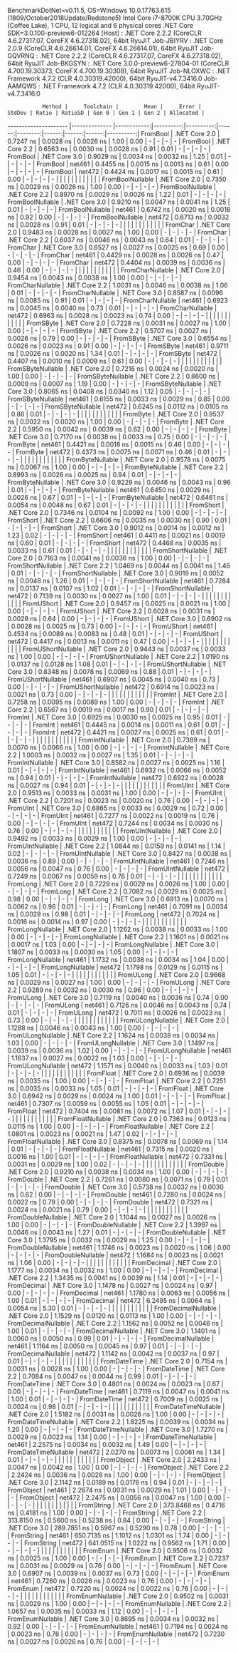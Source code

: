 
BenchmarkDotNet=v0.11.5, OS=Windows 10.0.17763.615 (1809/October2018Update/Redstone5)
Intel Core i7-8700K CPU 3.70GHz (Coffee Lake), 1 CPU, 12 logical and 6 physical cores
.NET Core SDK=3.0.100-preview6-012264
  [Host]     : .NET Core 2.2.2 (CoreCLR 4.6.27317.07, CoreFX 4.6.27318.02), 64bit RyuJIT
  Job-JBIYRV : .NET Core 2.0.9 (CoreCLR 4.6.26614.01, CoreFX 4.6.26614.01), 64bit RyuJIT
  Job-GQVRNQ : .NET Core 2.2.2 (CoreCLR 4.6.27317.07, CoreFX 4.6.27318.02), 64bit RyuJIT
  Job-BKGSYN : .NET Core 3.0.0-preview6-27804-01 (CoreCLR 4.700.19.30373, CoreFX 4.700.19.30308), 64bit RyuJIT
  Job-NLOXWC : .NET Framework 4.7.2 (CLR 4.0.30319.42000), 64bit RyuJIT-v4.7.3416.0
  Job-AAMQWS : .NET Framework 4.7.2 (CLR 4.0.30319.42000), 64bit RyuJIT-v4.7.3416.0


               Method |     Toolchain |        Mean |     Error |    StdDev | Ratio | RatioSD | Gen 0 | Gen 1 | Gen 2 | Allocated |
--------------------- |-------------- |------------:|----------:|----------:|------:|--------:|------:|------:|------:|----------:|
             FromBool | .NET Core 2.0 |   0.7247 ns | 0.0028 ns | 0.0026 ns |  1.00 |    0.00 |     - |     - |     - |         - |
             FromBool | .NET Core 2.2 |   0.6563 ns | 0.0030 ns | 0.0028 ns |  0.91 |    0.01 |     - |     - |     - |         - |
             FromBool | .NET Core 3.0 |   0.9029 ns | 0.0034 ns | 0.0032 ns |  1.25 |    0.01 |     - |     - |     - |         - |
             FromBool |        net461 |   0.4455 ns | 0.0015 ns | 0.0013 ns |  0.61 |    0.00 |     - |     - |     - |         - |
             FromBool |        net472 |   0.4424 ns | 0.0017 ns | 0.0015 ns |  0.61 |    0.00 |     - |     - |     - |         - |
                      |               |             |           |           |       |         |       |       |       |           |
     FromBoolNullable | .NET Core 2.0 |   0.7350 ns | 0.0029 ns | 0.0026 ns |  1.00 |    0.00 |     - |     - |     - |         - |
     FromBoolNullable | .NET Core 2.2 |   0.8970 ns | 0.0029 ns | 0.0026 ns |  1.22 |    0.01 |     - |     - |     - |         - |
     FromBoolNullable | .NET Core 3.0 |   0.9210 ns | 0.0047 ns | 0.0041 ns |  1.25 |    0.01 |     - |     - |     - |         - |
     FromBoolNullable |        net461 |   0.6742 ns | 0.0020 ns | 0.0018 ns |  0.92 |    0.00 |     - |     - |     - |         - |
     FromBoolNullable |        net472 |   0.6713 ns | 0.0032 ns | 0.0028 ns |  0.91 |    0.01 |     - |     - |     - |         - |
                      |               |             |           |           |       |         |       |       |       |           |
             FromChar | .NET Core 2.0 |   0.9483 ns | 0.0028 ns | 0.0027 ns |  1.00 |    0.00 |     - |     - |     - |         - |
             FromChar | .NET Core 2.2 |   0.6037 ns | 0.0046 ns | 0.0043 ns |  0.64 |    0.01 |     - |     - |     - |         - |
             FromChar | .NET Core 3.0 |   0.6527 ns | 0.0027 ns | 0.0025 ns |  0.69 |    0.00 |     - |     - |     - |         - |
             FromChar |        net461 |   0.4429 ns | 0.0028 ns | 0.0026 ns |  0.47 |    0.00 |     - |     - |     - |         - |
             FromChar |        net472 |   0.4404 ns | 0.0039 ns | 0.0036 ns |  0.46 |    0.00 |     - |     - |     - |         - |
                      |               |             |           |           |       |         |       |       |       |           |
     FromCharNullable | .NET Core 2.0 |   0.9454 ns | 0.0043 ns | 0.0038 ns |  1.00 |    0.00 |     - |     - |     - |         - |
     FromCharNullable | .NET Core 2.2 |   1.0031 ns | 0.0046 ns | 0.0038 ns |  1.06 |    0.01 |     - |     - |     - |         - |
     FromCharNullable | .NET Core 3.0 |   0.8587 ns | 0.0096 ns | 0.0085 ns |  0.91 |    0.01 |     - |     - |     - |         - |
     FromCharNullable |        net461 |   0.6923 ns | 0.0045 ns | 0.0040 ns |  0.73 |    0.01 |     - |     - |     - |         - |
     FromCharNullable |        net472 |   0.6963 ns | 0.0028 ns | 0.0023 ns |  0.74 |    0.00 |     - |     - |     - |         - |
                      |               |             |           |           |       |         |       |       |       |           |
            FromSByte | .NET Core 2.0 |   0.7228 ns | 0.0031 ns | 0.0027 ns |  1.00 |    0.00 |     - |     - |     - |         - |
            FromSByte | .NET Core 2.2 |   0.5707 ns | 0.0027 ns | 0.0026 ns |  0.79 |    0.00 |     - |     - |     - |         - |
            FromSByte | .NET Core 3.0 |   0.6554 ns | 0.0026 ns | 0.0023 ns |  0.91 |    0.00 |     - |     - |     - |         - |
            FromSByte |        net461 |   0.9711 ns | 0.0026 ns | 0.0020 ns |  1.34 |    0.01 |     - |     - |     - |         - |
            FromSByte |        net472 |   0.4407 ns | 0.0010 ns | 0.0009 ns |  0.61 |    0.00 |     - |     - |     - |         - |
                      |               |             |           |           |       |         |       |       |       |           |
    FromSByteNullable | .NET Core 2.0 |   0.7216 ns | 0.0024 ns | 0.0020 ns |  1.00 |    0.00 |     - |     - |     - |         - |
    FromSByteNullable | .NET Core 2.2 |   0.8600 ns | 0.0009 ns | 0.0007 ns |  1.19 |    0.00 |     - |     - |     - |         - |
    FromSByteNullable | .NET Core 3.0 |   0.8065 ns | 0.0408 ns | 0.0340 ns |  1.12 |    0.05 |     - |     - |     - |         - |
    FromSByteNullable |        net461 |   0.6155 ns | 0.0033 ns | 0.0029 ns |  0.85 |    0.00 |     - |     - |     - |         - |
    FromSByteNullable |        net472 |   0.6245 ns | 0.0112 ns | 0.0105 ns |  0.86 |    0.01 |     - |     - |     - |         - |
                      |               |             |           |           |       |         |       |       |       |           |
             FromByte | .NET Core 2.0 |   0.9537 ns | 0.0022 ns | 0.0020 ns |  1.00 |    0.00 |     - |     - |     - |         - |
             FromByte | .NET Core 2.2 |   0.5950 ns | 0.0042 ns | 0.0039 ns |  0.62 |    0.00 |     - |     - |     - |         - |
             FromByte | .NET Core 3.0 |   0.7170 ns | 0.0038 ns | 0.0033 ns |  0.75 |    0.00 |     - |     - |     - |         - |
             FromByte |        net461 |   0.4421 ns | 0.0018 ns | 0.0015 ns |  0.46 |    0.00 |     - |     - |     - |         - |
             FromByte |        net472 |   0.4373 ns | 0.0075 ns | 0.0071 ns |  0.46 |    0.01 |     - |     - |     - |         - |
                      |               |             |           |           |       |         |       |       |       |           |
     FromByteNullable | .NET Core 2.0 |   0.9578 ns | 0.0075 ns | 0.0067 ns |  1.00 |    0.00 |     - |     - |     - |         - |
     FromByteNullable | .NET Core 2.2 |   0.8993 ns | 0.0026 ns | 0.0025 ns |  0.94 |    0.01 |     - |     - |     - |         - |
     FromByteNullable | .NET Core 3.0 |   0.9229 ns | 0.0046 ns | 0.0043 ns |  0.96 |    0.01 |     - |     - |     - |         - |
     FromByteNullable |        net461 |   0.6450 ns | 0.0029 ns | 0.0026 ns |  0.67 |    0.01 |     - |     - |     - |         - |
     FromByteNullable |        net472 |   0.6461 ns | 0.0054 ns | 0.0048 ns |  0.67 |    0.01 |     - |     - |     - |         - |
                      |               |             |           |           |       |         |       |       |       |           |
            FromShort | .NET Core 2.0 |   0.7346 ns | 0.0104 ns | 0.0092 ns |  1.00 |    0.00 |     - |     - |     - |         - |
            FromShort | .NET Core 2.2 |   0.6606 ns | 0.0035 ns | 0.0030 ns |  0.90 |    0.01 |     - |     - |     - |         - |
            FromShort | .NET Core 3.0 |   0.9012 ns | 0.0014 ns | 0.0012 ns |  1.23 |    0.02 |     - |     - |     - |         - |
            FromShort |        net461 |   0.4411 ns | 0.0021 ns | 0.0019 ns |  0.60 |    0.01 |     - |     - |     - |         - |
            FromShort |        net472 |   0.4468 ns | 0.0035 ns | 0.0033 ns |  0.61 |    0.01 |     - |     - |     - |         - |
                      |               |             |           |           |       |         |       |       |       |           |
    FromShortNullable | .NET Core 2.0 |   0.7163 ns | 0.0041 ns | 0.0036 ns |  1.00 |    0.00 |     - |     - |     - |         - |
    FromShortNullable | .NET Core 2.2 |   1.0469 ns | 0.0044 ns | 0.0041 ns |  1.46 |    0.01 |     - |     - |     - |         - |
    FromShortNullable | .NET Core 3.0 |   0.9019 ns | 0.0052 ns | 0.0048 ns |  1.26 |    0.01 |     - |     - |     - |         - |
    FromShortNullable |        net461 |   0.7284 ns | 0.0137 ns | 0.0107 ns |  1.02 |    0.01 |     - |     - |     - |         - |
    FromShortNullable |        net472 |   0.7139 ns | 0.0030 ns | 0.0027 ns |  1.00 |    0.01 |     - |     - |     - |         - |
                      |               |             |           |           |       |         |       |       |       |           |
           FromUShort | .NET Core 2.0 |   0.9457 ns | 0.0025 ns | 0.0021 ns |  1.00 |    0.00 |     - |     - |     - |         - |
           FromUShort | .NET Core 2.2 |   0.6028 ns | 0.0031 ns | 0.0029 ns |  0.64 |    0.00 |     - |     - |     - |         - |
           FromUShort | .NET Core 3.0 |   0.6902 ns | 0.0028 ns | 0.0025 ns |  0.73 |    0.00 |     - |     - |     - |         - |
           FromUShort |        net461 |   0.4534 ns | 0.0089 ns | 0.0083 ns |  0.48 |    0.01 |     - |     - |     - |         - |
           FromUShort |        net472 |   0.4417 ns | 0.0013 ns | 0.0011 ns |  0.47 |    0.00 |     - |     - |     - |         - |
                      |               |             |           |           |       |         |       |       |       |           |
   FromUShortNullable | .NET Core 2.0 |   0.9443 ns | 0.0037 ns | 0.0033 ns |  1.00 |    0.00 |     - |     - |     - |         - |
   FromUShortNullable | .NET Core 2.2 |   1.0190 ns | 0.0137 ns | 0.0128 ns |  1.08 |    0.01 |     - |     - |     - |         - |
   FromUShortNullable | .NET Core 3.0 |   0.8348 ns | 0.0078 ns | 0.0069 ns |  0.88 |    0.01 |     - |     - |     - |         - |
   FromUShortNullable |        net461 |   0.6907 ns | 0.0045 ns | 0.0040 ns |  0.73 |    0.00 |     - |     - |     - |         - |
   FromUShortNullable |        net472 |   0.6914 ns | 0.0023 ns | 0.0021 ns |  0.73 |    0.00 |     - |     - |     - |         - |
                      |               |             |           |           |       |         |       |       |       |           |
              FromInt | .NET Core 2.0 |   0.7258 ns | 0.0095 ns | 0.0089 ns |  1.00 |    0.00 |     - |     - |     - |         - |
              FromInt | .NET Core 2.2 |   0.6567 ns | 0.0019 ns | 0.0017 ns |  0.90 |    0.01 |     - |     - |     - |         - |
              FromInt | .NET Core 3.0 |   0.6925 ns | 0.0030 ns | 0.0025 ns |  0.95 |    0.01 |     - |     - |     - |         - |
              FromInt |        net461 |   0.4445 ns | 0.0014 ns | 0.0011 ns |  0.61 |    0.01 |     - |     - |     - |         - |
              FromInt |        net472 |   0.4421 ns | 0.0027 ns | 0.0025 ns |  0.61 |    0.01 |     - |     - |     - |         - |
                      |               |             |           |           |       |         |       |       |       |           |
      FromIntNullable | .NET Core 2.0 |   0.7389 ns | 0.0070 ns | 0.0066 ns |  1.00 |    0.00 |     - |     - |     - |         - |
      FromIntNullable | .NET Core 2.2 |   1.0003 ns | 0.0032 ns | 0.0027 ns |  1.35 |    0.01 |     - |     - |     - |         - |
      FromIntNullable | .NET Core 3.0 |   0.8582 ns | 0.0027 ns | 0.0025 ns |  1.16 |    0.01 |     - |     - |     - |         - |
      FromIntNullable |        net461 |   0.6932 ns | 0.0066 ns | 0.0052 ns |  0.94 |    0.01 |     - |     - |     - |         - |
      FromIntNullable |        net472 |   0.6922 ns | 0.0028 ns | 0.0027 ns |  0.94 |    0.01 |     - |     - |     - |         - |
                      |               |             |           |           |       |         |       |       |       |           |
             FromUInt | .NET Core 2.0 |   0.9513 ns | 0.0033 ns | 0.0031 ns |  1.00 |    0.00 |     - |     - |     - |         - |
             FromUInt | .NET Core 2.2 |   0.7201 ns | 0.0023 ns | 0.0020 ns |  0.76 |    0.00 |     - |     - |     - |         - |
             FromUInt | .NET Core 3.0 |   0.6865 ns | 0.0033 ns | 0.0029 ns |  0.72 |    0.00 |     - |     - |     - |         - |
             FromUInt |        net461 |   0.7277 ns | 0.0022 ns | 0.0019 ns |  0.76 |    0.00 |     - |     - |     - |         - |
             FromUInt |        net472 |   0.7244 ns | 0.0034 ns | 0.0030 ns |  0.76 |    0.00 |     - |     - |     - |         - |
                      |               |             |           |           |       |         |       |       |       |           |
     FromUIntNullable | .NET Core 2.0 |   0.9492 ns | 0.0033 ns | 0.0029 ns |  1.00 |    0.00 |     - |     - |     - |         - |
     FromUIntNullable | .NET Core 2.2 |   1.0844 ns | 0.0159 ns | 0.0141 ns |  1.14 |    0.02 |     - |     - |     - |         - |
     FromUIntNullable | .NET Core 3.0 |   0.8427 ns | 0.0038 ns | 0.0036 ns |  0.89 |    0.00 |     - |     - |     - |         - |
     FromUIntNullable |        net461 |   0.7246 ns | 0.0056 ns | 0.0047 ns |  0.76 |    0.00 |     - |     - |     - |         - |
     FromUIntNullable |        net472 |   0.7249 ns | 0.0067 ns | 0.0059 ns |  0.76 |    0.01 |     - |     - |     - |         - |
                      |               |             |           |           |       |         |       |       |       |           |
             FromLong | .NET Core 2.0 |   0.7229 ns | 0.0029 ns | 0.0026 ns |  1.00 |    0.00 |     - |     - |     - |         - |
             FromLong | .NET Core 2.2 |   0.7082 ns | 0.0029 ns | 0.0025 ns |  0.98 |    0.00 |     - |     - |     - |         - |
             FromLong | .NET Core 3.0 |   0.6913 ns | 0.0070 ns | 0.0062 ns |  0.96 |    0.01 |     - |     - |     - |         - |
             FromLong |        net461 |   0.7091 ns | 0.0034 ns | 0.0029 ns |  0.98 |    0.01 |     - |     - |     - |         - |
             FromLong |        net472 |   0.7024 ns | 0.0016 ns | 0.0014 ns |  0.97 |    0.00 |     - |     - |     - |         - |
                      |               |             |           |           |       |         |       |       |       |           |
     FromLongNullable | .NET Core 2.0 |   1.1262 ns | 0.0038 ns | 0.0033 ns |  1.00 |    0.00 |     - |     - |     - |         - |
     FromLongNullable | .NET Core 2.2 |   1.1601 ns | 0.0021 ns | 0.0017 ns |  1.03 |    0.00 |     - |     - |     - |         - |
     FromLongNullable | .NET Core 3.0 |   1.1807 ns | 0.0033 ns | 0.0030 ns |  1.05 |    0.00 |     - |     - |     - |         - |
     FromLongNullable |        net461 |   1.1732 ns | 0.0038 ns | 0.0034 ns |  1.04 |    0.00 |     - |     - |     - |         - |
     FromLongNullable |        net472 |   1.1798 ns | 0.0129 ns | 0.0115 ns |  1.05 |    0.01 |     - |     - |     - |         - |
                      |               |             |           |           |       |         |       |       |       |           |
            FromULong | .NET Core 2.0 |   0.9668 ns | 0.0029 ns | 0.0027 ns |  1.00 |    0.00 |     - |     - |     - |         - |
            FromULong | .NET Core 2.2 |   0.9289 ns | 0.0032 ns | 0.0030 ns |  0.96 |    0.00 |     - |     - |     - |         - |
            FromULong | .NET Core 3.0 |   0.7119 ns | 0.0040 ns | 0.0036 ns |  0.74 |    0.00 |     - |     - |     - |         - |
            FromULong |        net461 |   0.7126 ns | 0.0046 ns | 0.0043 ns |  0.74 |    0.01 |     - |     - |     - |         - |
            FromULong |        net472 |   0.7011 ns | 0.0026 ns | 0.0023 ns |  0.73 |    0.00 |     - |     - |     - |         - |
                      |               |             |           |           |       |         |       |       |       |           |
    FromULongNullable | .NET Core 2.0 |   1.1288 ns | 0.0046 ns | 0.0043 ns |  1.00 |    0.00 |     - |     - |     - |         - |
    FromULongNullable | .NET Core 2.2 |   1.1624 ns | 0.0038 ns | 0.0034 ns |  1.03 |    0.00 |     - |     - |     - |         - |
    FromULongNullable | .NET Core 3.0 |   1.1497 ns | 0.0039 ns | 0.0036 ns |  1.02 |    0.00 |     - |     - |     - |         - |
    FromULongNullable |        net461 |   1.1637 ns | 0.0027 ns | 0.0022 ns |  1.03 |    0.00 |     - |     - |     - |         - |
    FromULongNullable |        net472 |   1.1571 ns | 0.0040 ns | 0.0033 ns |  1.03 |    0.01 |     - |     - |     - |         - |
                      |               |             |           |           |       |         |       |       |       |           |
            FromFloat | .NET Core 2.0 |   0.6936 ns | 0.0039 ns | 0.0035 ns |  1.00 |    0.00 |     - |     - |     - |         - |
            FromFloat | .NET Core 2.2 |   0.7251 ns | 0.0035 ns | 0.0033 ns |  1.05 |    0.01 |     - |     - |     - |         - |
            FromFloat | .NET Core 3.0 |   0.6942 ns | 0.0029 ns | 0.0024 ns |  1.00 |    0.01 |     - |     - |     - |         - |
            FromFloat |        net461 |   0.7307 ns | 0.0059 ns | 0.0055 ns |  1.05 |    0.01 |     - |     - |     - |         - |
            FromFloat |        net472 |   0.7404 ns | 0.0081 ns | 0.0072 ns |  1.07 |    0.01 |     - |     - |     - |         - |
                      |               |             |           |           |       |         |       |       |       |           |
    FromFloatNullable | .NET Core 2.0 |   0.7363 ns | 0.0123 ns | 0.0115 ns |  1.00 |    0.00 |     - |     - |     - |         - |
    FromFloatNullable | .NET Core 2.2 |   1.0801 ns | 0.0023 ns | 0.0021 ns |  1.47 |    0.02 |     - |     - |     - |         - |
    FromFloatNullable | .NET Core 3.0 |   0.8375 ns | 0.0078 ns | 0.0069 ns |  1.14 |    0.01 |     - |     - |     - |         - |
    FromFloatNullable |        net461 |   0.7315 ns | 0.0020 ns | 0.0016 ns |  1.00 |    0.01 |     - |     - |     - |         - |
    FromFloatNullable |        net472 |   0.7331 ns | 0.0031 ns | 0.0029 ns |  1.00 |    0.02 |     - |     - |     - |         - |
                      |               |             |           |           |       |         |       |       |       |           |
           FromDouble | .NET Core 2.0 |   0.9210 ns | 0.0038 ns | 0.0034 ns |  1.00 |    0.00 |     - |     - |     - |         - |
           FromDouble | .NET Core 2.2 |   0.7261 ns | 0.0080 ns | 0.0071 ns |  0.79 |    0.01 |     - |     - |     - |         - |
           FromDouble | .NET Core 3.0 |   0.5738 ns | 0.0032 ns | 0.0030 ns |  0.62 |    0.00 |     - |     - |     - |         - |
           FromDouble |        net461 |   0.7280 ns | 0.0024 ns | 0.0022 ns |  0.79 |    0.00 |     - |     - |     - |         - |
           FromDouble |        net472 |   0.7321 ns | 0.0024 ns | 0.0021 ns |  0.79 |    0.00 |     - |     - |     - |         - |
                      |               |             |           |           |       |         |       |       |       |           |
   FromDoubleNullable | .NET Core 2.0 |   1.1044 ns | 0.0027 ns | 0.0026 ns |  1.00 |    0.00 |     - |     - |     - |         - |
   FromDoubleNullable | .NET Core 2.2 |   1.3997 ns | 0.0046 ns | 0.0043 ns |  1.27 |    0.01 |     - |     - |     - |         - |
   FromDoubleNullable | .NET Core 3.0 |   1.3795 ns | 0.0032 ns | 0.0029 ns |  1.25 |    0.00 |     - |     - |     - |         - |
   FromDoubleNullable |        net461 |   1.1746 ns | 0.0023 ns | 0.0020 ns |  1.06 |    0.00 |     - |     - |     - |         - |
   FromDoubleNullable |        net472 |   1.1684 ns | 0.0023 ns | 0.0021 ns |  1.06 |    0.00 |     - |     - |     - |         - |
                      |               |             |           |           |       |         |       |       |       |           |
          FromDecimal | .NET Core 2.0 |   1.1777 ns | 0.0034 ns | 0.0032 ns |  1.00 |    0.00 |     - |     - |     - |         - |
          FromDecimal | .NET Core 2.2 |   1.3435 ns | 0.0041 ns | 0.0039 ns |  1.14 |    0.01 |     - |     - |     - |         - |
          FromDecimal | .NET Core 3.0 |   1.1478 ns | 0.0027 ns | 0.0024 ns |  0.97 |    0.00 |     - |     - |     - |         - |
          FromDecimal |        net461 |   1.1780 ns | 0.0063 ns | 0.0056 ns |  1.00 |    0.01 |     - |     - |     - |         - |
          FromDecimal |        net472 |   6.2495 ns | 0.0064 ns | 0.0054 ns |  5.30 |    0.01 |     - |     - |     - |         - |
                      |               |             |           |           |       |         |       |       |       |           |
  FromDecimalNullable | .NET Core 2.0 |   1.1529 ns | 0.0120 ns | 0.0113 ns |  1.00 |    0.00 |     - |     - |     - |         - |
  FromDecimalNullable | .NET Core 2.2 |   1.1562 ns | 0.0052 ns | 0.0046 ns |  1.00 |    0.01 |     - |     - |     - |         - |
  FromDecimalNullable | .NET Core 3.0 |   1.1401 ns | 0.0060 ns | 0.0050 ns |  0.99 |    0.01 |     - |     - |     - |         - |
  FromDecimalNullable |        net461 |   1.1164 ns | 0.0050 ns | 0.0045 ns |  0.97 |    0.01 |     - |     - |     - |         - |
  FromDecimalNullable |        net472 |   1.1142 ns | 0.0042 ns | 0.0037 ns |  0.97 |    0.01 |     - |     - |     - |         - |
                      |               |             |           |           |       |         |       |       |       |           |
         FromDateTime | .NET Core 2.0 |   0.7154 ns | 0.0031 ns | 0.0028 ns |  1.00 |    0.00 |     - |     - |     - |         - |
         FromDateTime | .NET Core 2.2 |   0.7084 ns | 0.0047 ns | 0.0044 ns |  0.99 |    0.01 |     - |     - |     - |         - |
         FromDateTime | .NET Core 3.0 |   0.4801 ns | 0.0024 ns | 0.0023 ns |  0.67 |    0.00 |     - |     - |     - |         - |
         FromDateTime |        net461 |   0.7119 ns | 0.0047 ns | 0.0041 ns |  1.00 |    0.01 |     - |     - |     - |         - |
         FromDateTime |        net472 |   0.7009 ns | 0.0025 ns | 0.0024 ns |  0.98 |    0.01 |     - |     - |     - |         - |
                      |               |             |           |           |       |         |       |       |       |           |
 FromDateTimeNullable | .NET Core 2.0 |   1.5182 ns | 0.0031 ns | 0.0026 ns |  1.00 |    0.00 |     - |     - |     - |         - |
 FromDateTimeNullable | .NET Core 2.2 |   1.8225 ns | 0.0039 ns | 0.0034 ns |  1.20 |    0.00 |     - |     - |     - |         - |
 FromDateTimeNullable | .NET Core 3.0 |   1.7270 ns | 0.0029 ns | 0.0023 ns |  1.14 |    0.00 |     - |     - |     - |         - |
 FromDateTimeNullable |        net461 |   2.2575 ns | 0.0034 ns | 0.0032 ns |  1.49 |    0.00 |     - |     - |     - |         - |
 FromDateTimeNullable |        net472 |   2.0270 ns | 0.0073 ns | 0.0061 ns |  1.34 |    0.01 |     - |     - |     - |         - |
                      |               |             |           |           |       |         |       |       |       |           |
           FromObject | .NET Core 2.0 |   2.2433 ns | 0.0047 ns | 0.0042 ns |  1.00 |    0.00 |     - |     - |     - |         - |
           FromObject | .NET Core 2.2 |   2.2424 ns | 0.0036 ns | 0.0028 ns |  1.00 |    0.00 |     - |     - |     - |         - |
           FromObject | .NET Core 3.0 |   2.1142 ns | 0.0189 ns | 0.0176 ns |  0.94 |    0.01 |     - |     - |     - |         - |
           FromObject |        net461 |   2.2674 ns | 0.0031 ns | 0.0029 ns |  1.01 |    0.00 |     - |     - |     - |         - |
           FromObject |        net472 |   2.2475 ns | 0.0056 ns | 0.0047 ns |  1.00 |    0.00 |     - |     - |     - |         - |
                      |               |             |           |           |       |         |       |       |       |           |
           FromString | .NET Core 2.0 | 373.8468 ns | 0.4716 ns | 0.4181 ns |  1.00 |    0.00 |     - |     - |     - |         - |
           FromString | .NET Core 2.2 | 313.8150 ns | 0.5600 ns | 0.5238 ns |  0.84 |    0.00 |     - |     - |     - |         - |
           FromString | .NET Core 3.0 | 289.7851 ns | 0.5967 ns | 0.5290 ns |  0.78 |    0.00 |     - |     - |     - |         - |
           FromString |        net461 | 650.7135 ns | 1.1012 ns | 1.0301 ns |  1.74 |    0.00 |     - |     - |     - |         - |
           FromString |        net472 | 641.0515 ns | 1.0222 ns | 0.9562 ns |  1.71 |    0.00 |     - |     - |     - |         - |
                      |               |             |           |           |       |         |       |       |       |           |
             FromEnum | .NET Core 2.0 |   0.9506 ns | 0.0032 ns | 0.0025 ns |  1.00 |    0.00 |     - |     - |     - |         - |
             FromEnum | .NET Core 2.2 |   0.7237 ns | 0.0031 ns | 0.0029 ns |  0.76 |    0.00 |     - |     - |     - |         - |
             FromEnum | .NET Core 3.0 |   0.6907 ns | 0.0039 ns | 0.0037 ns |  0.73 |    0.00 |     - |     - |     - |         - |
             FromEnum |        net461 |   0.7260 ns | 0.0026 ns | 0.0023 ns |  0.76 |    0.00 |     - |     - |     - |         - |
             FromEnum |        net472 |   0.7220 ns | 0.0024 ns | 0.0022 ns |  0.76 |    0.00 |     - |     - |     - |         - |
                      |               |             |           |           |       |         |       |       |       |           |
     FromEnumNullable | .NET Core 2.0 |   0.9502 ns | 0.0031 ns | 0.0029 ns |  1.00 |    0.00 |     - |     - |     - |         - |
     FromEnumNullable | .NET Core 2.2 |   1.0657 ns | 0.0035 ns | 0.0033 ns |  1.12 |    0.00 |     - |     - |     - |         - |
     FromEnumNullable | .NET Core 3.0 |   0.8695 ns | 0.0034 ns | 0.0032 ns |  0.92 |    0.00 |     - |     - |     - |         - |
     FromEnumNullable |        net461 |   0.7194 ns | 0.0024 ns | 0.0023 ns |  0.76 |    0.00 |     - |     - |     - |         - |
     FromEnumNullable |        net472 |   0.7230 ns | 0.0027 ns | 0.0026 ns |  0.76 |    0.00 |     - |     - |     - |         - |
